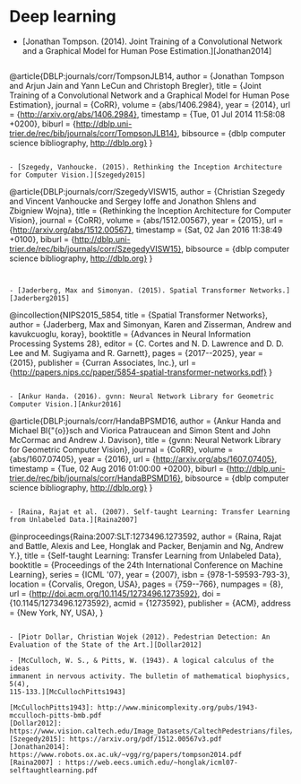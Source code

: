 # Deep learning

- [Jonathan Tompson. (2014). Joint Training of a Convolutional Network and a Graphical Model for Human Pose Estimation.][Jonathan2014]

  ```
@article{DBLP:journals/corr/TompsonJLB14,
  author    = {Jonathan Tompson and
               Arjun Jain and
               Yann LeCun and
               Christoph Bregler},
  title     = {Joint Training of a Convolutional Network and a Graphical Model for
               Human Pose Estimation},
  journal   = {CoRR},
  volume    = {abs/1406.2984},
  year      = {2014},
  url       = {http://arxiv.org/abs/1406.2984},
  timestamp = {Tue, 01 Jul 2014 11:58:08 +0200},
  biburl    = {http://dblp.uni-trier.de/rec/bib/journals/corr/TompsonJLB14},
  bibsource = {dblp computer science bibliography, http://dblp.org}
}
  ```
  
- [Szegedy, Vanhoucke. (2015). Rethinking the Inception Architecture for Computer Vision.][Szegedy2015]

  ```
@article{DBLP:journals/corr/SzegedyVISW15,
  author    = {Christian Szegedy and
               Vincent Vanhoucke and
               Sergey Ioffe and
               Jonathon Shlens and
               Zbigniew Wojna},
  title     = {Rethinking the Inception Architecture for Computer Vision},
  journal   = {CoRR},
  volume    = {abs/1512.00567},
  year      = {2015},
  url       = {http://arxiv.org/abs/1512.00567},
  timestamp = {Sat, 02 Jan 2016 11:38:49 +0100},
  biburl    = {http://dblp.uni-trier.de/rec/bib/journals/corr/SzegedyVISW15},
  bibsource = {dblp computer science bibliography, http://dblp.org}
}
  ```


- [Jaderberg, Max and Simonyan. (2015). Spatial Transformer Networks.][Jaderberg2015]

  ```
@incollection{NIPS2015_5854,
title = {Spatial Transformer Networks},
author = {Jaderberg, Max and Simonyan, Karen and Zisserman, Andrew and kavukcuoglu, koray},
booktitle = {Advances in Neural Information Processing Systems 28},
editor = {C. Cortes and N. D. Lawrence and D. D. Lee and M. Sugiyama and R. Garnett},
pages = {2017--2025},
year = {2015},
publisher = {Curran Associates, Inc.},
url = {http://papers.nips.cc/paper/5854-spatial-transformer-networks.pdf}
}
  ```

- [Ankur Handa. (2016). gvnn: Neural Network Library for Geometric Computer Vision.][Ankur2016]

  ```
@article{DBLP:journals/corr/HandaBPSMD16,
  author    = {Ankur Handa and
               Michael Bl{\"{o}}sch and
               Viorica Patraucean and
               Simon Stent and
               John McCormac and
               Andrew J. Davison},
  title     = {gvnn: Neural Network Library for Geometric Computer Vision},
  journal   = {CoRR},
  volume    = {abs/1607.07405},
  year      = {2016},
  url       = {http://arxiv.org/abs/1607.07405},
  timestamp = {Tue, 02 Aug 2016 01:00:00 +0200},
  biburl    = {http://dblp.uni-trier.de/rec/bib/journals/corr/HandaBPSMD16},
  bibsource = {dblp computer science bibliography, http://dblp.org}
}
  ```
  
 - [Raina, Rajat et al. (2007). Self-taught Learning: Transfer Learning from Unlabeled Data.][Raina2007] 
   ``` 
  @inproceedings{Raina:2007:SLT:1273496.1273592,
 author = {Raina, Rajat and Battle, Alexis and Lee, Honglak and Packer, Benjamin and Ng, Andrew Y.},
 title = {Self-taught Learning: Transfer Learning from Unlabeled Data},
 booktitle = {Proceedings of the 24th International Conference on Machine Learning},
 series = {ICML '07},
 year = {2007},
 isbn = {978-1-59593-793-3},
 location = {Corvalis, Oregon, USA},
 pages = {759--766},
 numpages = {8},
 url = {http://doi.acm.org/10.1145/1273496.1273592},
 doi = {10.1145/1273496.1273592},
 acmid = {1273592},
 publisher = {ACM},
 address = {New York, NY, USA},
} 
  ```
  
- [Piotr Dollar, Christian Wojek (2012). Pedestrian Detection: An Evaluation of the State of the Art.][Dollar2012]

- [McCulloch, W. S., & Pitts, W. (1943). A logical calculus of the ideas
  immanent in nervous activity. The bulletin of mathematical biophysics, 5(4),
  115-133.][McCullochPitts1943]
  
[McCullochPitts1943]: http://www.minicomplexity.org/pubs/1943-mcculloch-pitts-bmb.pdf
[Dollar2012]: https://www.vision.caltech.edu/Image_Datasets/CaltechPedestrians/files/PAMI12pedestrians.pdf
[Szegedy2015]: https://arxiv.org/pdf/1512.00567v3.pdf
[Jonathan2014]: https://www.robots.ox.ac.uk/~vgg/rg/papers/tompson2014.pdf
[Raina2007] : https://web.eecs.umich.edu/~honglak/icml07-selftaughtlearning.pdf
